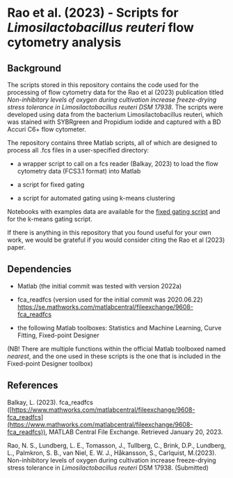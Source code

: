 # Rao et al. (2023) -  Scripts for *Limosilactobacillus reuteri* flow cytometry analysis

## Background

The scripts stored in this repository contains the code used for the processing of flow cytometry data for the Rao et al (2023) publication titled *Non-inhibitory levels of oxygen during cultivation increase freeze-drying stress tolerance in Limosilactobacillus reuteri DSM 17938*. The scripts were developed using data from the bacterium Limosilactobacillus reuteri, which was stained with SYBRgreen and Propidium iodide and captured with a BD Accuri C6+ flow cytometer. 

The repository contains three Matlab scripts, all of which are designed to process all .fcs files in a user-specified directory:

* a wrapper script to call on a fcs reader (Balkay, 2023) to load the flow cytometry data (FCS3.1 format) into Matlab

* a script for fixed gating

* a script for automated gating using k-means clustering

Notebooks with examples data are available for the <a href="https://microbialengineeringgrouptmb.github.io/Rao-et-al.-2023-Scripts-for-Limosilactobacillus-reuteri-flow-cytometry-analysis/fixed_gates_live_script.html">fixed gating script</a> and for the k-means gating script.

If there is anything in this repository that you found useful for your own work, we would be grateful if you would consider citing the Rao et al (2023) paper.

## Dependencies

* Matlab (the initial commit was tested with version 2022a) 

* fca_readfcs (version used for the initial commit was 2020.06.22)
https://se.mathworks.com/matlabcentral/fileexchange/9608-fca_readfcs


* the following Matlab toolboxes: Statistics and Machine Learning, Curve Fitting, Fixed-point Designer

(NB! There are multiple functions within the official Matlab toolboxed named *nearest*, and the one used in these scripts is the one that is included in the Fixed-point Designer toolbox)

## References

 Balkay, L. (2023). fca_readfcs ([https://www.mathworks.com/matlabcentral/fileexchange/9608-fca_readfcs](https://www.mathworks.com/matlabcentral/fileexchange/9608-fca_readfcs)), MATLAB Central File Exchange. Retrieved January 20, 2023. 

 Rao, N. S., Lundberg, L. E., Tomasson, J., Tullberg, C., Brink, D.P., Lundberg, L., Palmkron, S. B., van Niel, E. W. J., Håkansson, S., Carlquist, M.(2023). Non-inhibitory levels of oxygen during cultivation increase freeze-drying stress tolerance in *Limosilactobacillus reuteri* DSM 17938. (Submitted)
